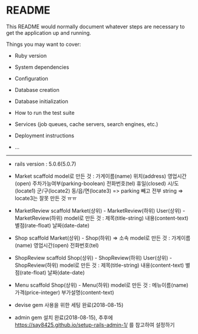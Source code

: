 # README

This README would normally document whatever steps are necessary to get the
application up and running.

Things you may want to cover:

* Ruby version

* System dependencies

* Configuration

* Database creation

* Database initialization

* How to run the test suite

* Services (job queues, cache servers, search engines, etc.)

* Deployment instructions

* ...

------------------------------------------------

* rails version : 5.0.6(5.0.7)

* Market scaffold
  model로 만든 것 : 가게이름(name) 위치(address) 영업시간(open) 주차가능여부(parking-boolean) 전화번호(tel) 휴일(closed) 시/도(locate1) 군/구(locate2) 동/읍/면(locate3) => parking 빼고 전부 string
  => locate3는 잘못 만든 것 ㅠㅠ

* MarketReview scaffold
  Market(상위) - MarketReview(하위)
  User(상위) - MarketReview(하위)
  model로 만든 것 : 제목(title-string) 내용(content-text) 별점(rate-float) 날짜(date-date)

* Shop scaffold
  Market(상위) - Shop(하위) => 소속
  model로 만든 것 : 가게이름(name) 영업시간(open) 전화번호(tel)

* ShopReview scaffold
  Shop(상위) - ShopReview(하위)
  User(상위) - ShopReview(하위)
  model로 만든 것 : 제목(title-string) 내용(content-text) 별점(rate-float) 날짜(date-date)

* Menu scaffold
  Shop(상위) - Menu(하위)
  model로 만든 것 : 메뉴이름(name) 가격(price-integer) 부가설명(content-text)

* devise gem 사용을 위한 세팅 완료(2018-08-15)

* admin gem 설치 완료(2018-08-15), 추후에 https://say8425.github.io/setup-rails-admin-1/ 를 참고하여 설정하기
